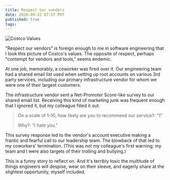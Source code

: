 ```yaml
---
title: Respect our vendors
date: 2020-09-22 07:57 PDT
published: true
tags:
---
```


![Costco Values](/uploads/2020-09/costco_mission.jpg)

"Respect our vendors" is foreign enough to me in software engineering that I  took this picture of Costco's values. The opposite of respect, perhaps "contempt for vendors and tools," seems endemic.

At one job, memorably, a coworker was fired over it. Our engineering team had a shared email list used when setting up root accounts on various 3rd party services, including our primary infrastructure vendor for whom we were one of their largest customers. 

The infrastructure vendor sent a Net-Promoter Score-like survey to our shared email list. Receiving this kind of marketing junk was frequent enough that I ignored it, but my colleague filled it out: 

> On a scale of 1-10, how likely are you to recommend our service?: "1"
>
> Why?: "I hate you."

This survey response led to the vendor's account executive making a frantic and fearful call to our leadership team. The blowback of that led to my coworkers' termination. (This was not my colleague's first warning; my team and I were also targets of their trolling and bullying.)

This is a funny story to reflect on. And it's terribly toxic the multitude of things engineers will despise, wear on their sleeve, and eagerly share at the slightest opportunity, myself included.
